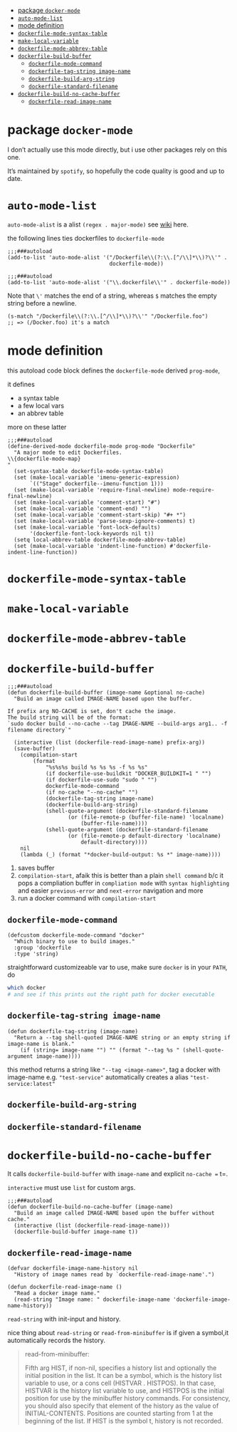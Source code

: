 - [package `docker-mode`](#orgbcb8a85)
- [`auto-mode-list`](#org451e820)
- [mode definition](#org8acc731)
- [`dockerfile-mode-syntax-table`](#org2304a1b)
- [`make-local-variable`](#org7bc0e69)
- [`dockerfile-mode-abbrev-table`](#org2c1a963)
- [`dockerfile-build-buffer`](#org3af7fc0)
  - [`dockerfile-mode-command`](#org7745d25)
  - [`dockerfile-tag-string image-name`](#org02622a7)
  - [`dockerfile-build-arg-string`](#org74a4e2f)
  - [`dockerfile-standard-filename`](#org94f7d99)
- [`dockerfile-build-no-cache-buffer`](#org3351d12)
  - [`dockerfile-read-image-name`](#orgce357bb)

<a id="orgbcb8a85"></a>

# package `docker-mode`

I don&rsquo;t actually use this mode directly, but i use other packages rely on this one.

It&rsquo;s maintained by `spotify`, so hopefully the code quality is good and up to date.

<a id="org451e820"></a>

# `auto-mode-list`

`auto-mode-alist` is a alist `(regex . major-mode)` see [wiki](https://www.emacswiki.org/emacs/AutoModeAlist) here.

the following lines ties dockerfiles to `dockerfile-mode`

```elisp
;;;###autoload
(add-to-list 'auto-mode-alist '("/Dockerfile\\(?:\\.[^/\\]*\\)?\\'" .
                                dockerfile-mode))

;;;###autoload
(add-to-list 'auto-mode-alist '("\\.dockerfile\\'" . dockerfile-mode))
```

Note that `\'` matches the end of a string, whereas `$` matches the empty string before a newline.

```elisp
(s-match "/Dockerfile\\(?:\\.[^/\\]*\\)?\\'" "/Dockerfile.foo")
;; => (/Docker.foo) it's a match
```

<a id="org8acc731"></a>

# mode definition

this autoload code block defines the `dockerfile-mode` derived `prog-mode`,

it defines

- a syntax table
- a few local vars
- an abbrev table

more on these latter

```elisp
;;;###autoload
(define-derived-mode dockerfile-mode prog-mode "Dockerfile"
  "A major mode to edit Dockerfiles.
\\{dockerfile-mode-map}
"
  (set-syntax-table dockerfile-mode-syntax-table)
  (set (make-local-variable 'imenu-generic-expression)
       `(("Stage" dockerfile--imenu-function 1)))
  (set (make-local-variable 'require-final-newline) mode-require-final-newline)
  (set (make-local-variable 'comment-start) "#")
  (set (make-local-variable 'comment-end) "")
  (set (make-local-variable 'comment-start-skip) "#+ *")
  (set (make-local-variable 'parse-sexp-ignore-comments) t)
  (set (make-local-variable 'font-lock-defaults)
       '(dockerfile-font-lock-keywords nil t))
  (setq local-abbrev-table dockerfile-mode-abbrev-table)
  (set (make-local-variable 'indent-line-function) #'dockerfile-indent-line-function))
```

<a id="org2304a1b"></a>

# `dockerfile-mode-syntax-table`

<a id="org7bc0e69"></a>

# `make-local-variable`

<a id="org2c1a963"></a>

# `dockerfile-mode-abbrev-table`

<a id="org3af7fc0"></a>

# `dockerfile-build-buffer`

```elisp
;;;###autoload
(defun dockerfile-build-buffer (image-name &optional no-cache)
  "Build an image called IMAGE-NAME based upon the buffer.

If prefix arg NO-CACHE is set, don't cache the image.
The build string will be of the format:
`sudo docker build --no-cache --tag IMAGE-NAME --build-args arg1.. -f filename directory`"

  (interactive (list (dockerfile-read-image-name) prefix-arg))
  (save-buffer)
    (compilation-start
        (format
            "%s%s%s build %s %s %s -f %s %s"
            (if dockerfile-use-buildkit "DOCKER_BUILDKIT=1 " "")
            (if dockerfile-use-sudo "sudo " "")
            dockerfile-mode-command
            (if no-cache "--no-cache" "")
            (dockerfile-tag-string image-name)
            (dockerfile-build-arg-string)
            (shell-quote-argument (dockerfile-standard-filename
				   (or (file-remote-p (buffer-file-name) 'localname)
				       (buffer-file-name))))
            (shell-quote-argument (dockerfile-standard-filename
				   (or (file-remote-p default-directory 'localname)
				       default-directory))))
    nil
    (lambda (_) (format "*docker-build-output: %s *" image-name))))
```

1.  saves buffer
2.  `compilation-start`, afaik this is better than a plain `shell command` b/c it pops a compliation buffer in `compliation mode` with `syntax highlighting` and easier `previous-error` and `next-error` navigation and more
3.  run a docker command with `compilation-start`

<a id="org7745d25"></a>

## `dockerfile-mode-command`

```elisp
(defcustom dockerfile-mode-command "docker"
  "Which binary to use to build images."
  :group 'dockerfile
  :type 'string)
```

straightforward customizeable var to use, make sure `docker` is in your `PATH`, do

```sh
which docker
# and see if this prints out the right path for docker executable
```

<a id="org02622a7"></a>

## `dockerfile-tag-string image-name`

```elisp
(defun dockerfile-tag-string (image-name)
  "Return a --tag shell-quoted IMAGE-NAME string or an empty string if image-name is blank."
    (if (string= image-name "") "" (format "--tag %s " (shell-quote-argument image-name))))
```

this method returns a string like `"--tag <image-name>"`, tag a docker with image-name e.g. `"test-service"` automatically creates a alias `"test-service:latest"`

<a id="org74a4e2f"></a>

## `dockerfile-build-arg-string`

<a id="org94f7d99"></a>

## `dockerfile-standard-filename`

<a id="org3351d12"></a>

# `dockerfile-build-no-cache-buffer`

It calls `dockerfile-build-buffer` with `image-name` and explicit `no-cache =` t=.

`interactive` must use `list` for custom args.

```elisp
;;;###autoload
(defun dockerfile-build-no-cache-buffer (image-name)
  "Build an image called IMAGE-NAME based upon the buffer without cache."
  (interactive (list (dockerfile-read-image-name)))
  (dockerfile-build-buffer image-name t))
```

<a id="orgce357bb"></a>

## `dockerfile-read-image-name`

```elisp
(defvar dockerfile-image-name-history nil
  "History of image names read by `dockerfile-read-image-name'.")

(defun dockerfile-read-image-name ()
  "Read a docker image name."
  (read-string "Image name: " dockerfile-image-name 'dockerfile-image-name-history))
```

`read-string` with init-input and history.

nice thing about `read-string` or `read-from-minibuffer` is if given a symbol,it automatically records the history.

> read-from-minibuffer:
>
> Fifth arg HIST, if non-nil, specifies a history list and optionally the initial position in the list. It can be a symbol, which is the history list variable to use, or a cons cell (HISTVAR . HISTPOS). In that case, HISTVAR is the history list variable to use, and HISTPOS is the initial position for use by the minibuffer history commands. For consistency, you should also specify that element of the history as the value of INITIAL-CONTENTS. Positions are counted starting from 1 at the beginning of the list. If HIST is the symbol t, history is not recorded.
